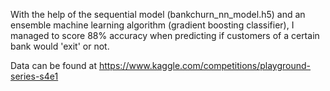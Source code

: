 With the help of the sequential model (bankchurn_nn_model.h5) and an ensemble machine learning algorithm (gradient boosting classifier), 
I managed to score 88% accuracy when predicting if customers of a certain bank would 'exit' or not.  

Data can be found at https://www.kaggle.com/competitions/playground-series-s4e1
